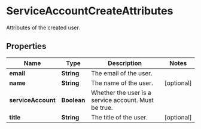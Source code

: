 # ServiceAccountCreateAttributes

Attributes of the created user.

## Properties

| Name               | Type        | Description                                          | Notes      |
| ------------------ | ----------- | ---------------------------------------------------- | ---------- |
| **email**          | **String**  | The email of the user.                               |
| **name**           | **String**  | The name of the user.                                | [optional] |
| **serviceAccount** | **Boolean** | Whether the user is a service account. Must be true. |
| **title**          | **String**  | The title of the user.                               | [optional] |
